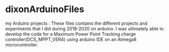# dixonArduinoFiles
my Arduino projects :
These files contains the different projects and experiments that I did during 2018-2020 on arduino. I was ultimately able to develop the code for a Maximum Power Point Tracking
charge controller(DCS_MPPT_VER4) using arduino IDE on an Atmega8 microcontroller.
